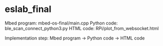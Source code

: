 # eslab_final
Mbed program:
mbed-os-final/main.cpp
Python code:
ble_scan_connect_python3.py
HTML code:
RPi/plot_from_websocket.html

Implementation step:
Mbed program -> Python code -> HTML code